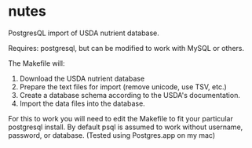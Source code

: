 nutes
=====

PostgresQL import of USDA nutrient database.

Requires: postgresql, but can be modified to work with MySQL or others.

The Makefile will:

1. Download the USDA nutrient database
2. Prepare the text files for import (remove unicode, use TSV, etc.)
3. Create a database schema according to the USDA's documentation.
4. Import the data files into the database.

For this to work you will need to edit the Makefile to fit your particular
postgresql install. By default psql is assumed to work without username, password,
or database. (Tested using Postgres.app on my mac)
